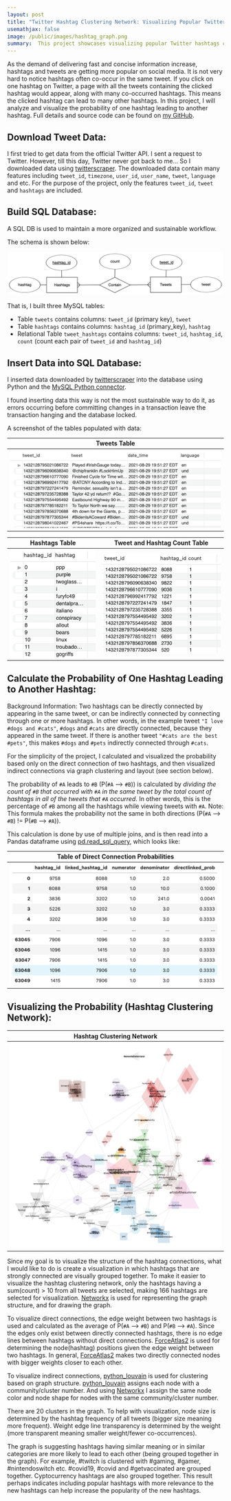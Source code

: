 ```yaml
---
layout: post
title: "Twitter Hashtag Clustering Network: Visualizing Popular Twitter Hashtags"
usemathjax: false
image: /public/images/hashtag_graph.png
summary:  This project showcases visualizing popular Twitter hashtags clustering network by building a SQL database and using popular Python graphing packages inclusing Networkx, ForceAtlas2 and python-louvain. Work details can be found at my GitHub (https://github.com/Jessie-Jingwen-Lin/tweet_hashtag_cluster_network) 
---
```

As the demand of delivering fast and concise information increase, hashtags and tweets are getting more popular on social media. It is not very hard to notice hashtags often co-occur in the same tweet. If you click on one hashtag on Twitter, a page with all the tweets containing the clicked hashtag would appear, along with many co-occurred hashtags. This means the clicked hashtag can lead to many other hashtags. In this project, I will analyze and visualize the probability of one hashtag leading to another hashtag. Full details and source code can be found on [my GitHub](https://github.com/Jessie-Jingwen-Lin/tweet_hashtag_cluster_network).

## Download Tweet Data:

I first tried to get data from the official Twitter API. I sent a request to Twitter. However, till this day, Twitter never got back to me...
So I downloaded data using [twitterscraper](https://github.com/taspinar/twitterscraper). The downloaded data contain many features including `tweet_id`, `timezone`,  `user_id`,  `user_name`,  `tweet`, `language` and etc.  For the purpose of the project, only the features `tweet_id`, `tweet` and `hashtags` are included.

## Build SQL Database:
A SQL DB is used to maintain a more organized and sustainable workflow. 

The schema is shown below:

![twitter db schema](/public/images/twitter_db_schema.png)

That is, I built three MySQL tables:

- Table `tweets` contains columns: `tweet_id` (primary key), `tweet`
- Table `hashtags` contains columns: `hashtag_id` (primary_key), `hashtag`
- Relational Table `tweet_hashtags` contains columns: `tweet_id`, 
  `hashtag_id`, `count` (count each pair of `tweet_id` and `hashtag_id`)

## Insert Data into SQL Database:
I inserted data downloaded by [twitterscraper](https://github.com/taspinar/twitterscraper) into the database using Python and the [MySQL Python connector](https://dev.mysql.com/doc/connector-python/en/connector-python-installation-binary.html).

I found inserting data this way is not the most sustainable way to do it, as errors occurring before committing changes in a transaction leave the transaction hanging and the database locked.

A screenshot of the tables populated with data:

| Tweets Table |
|:-:|
| ![tweets table](/public/images/table_tweets.png) |

| Hashtags Table | Tweet and Hashtag Count Table |
|:-:|:-:|
| ![hashtags table](/public/images/table_hashtags.png) | ![tweet and hashtag count table](/public/images/table_tweet_hashtags.png) |


## Calculate the Probability of One Hashtag Leading to Another Hashtag:
Background Information: Two hashtags can be directly connected by appearing in the same tweet, or can be indirectly connected by connecting through one or more hashtags. In other words, in the example tweet `"I love #dogs and #cats"`, `#dogs` and `#cats` are directly connected, because they appeared in the same tweet. If there is another tweet `"#cats are the best #pets"`, this makes `#dogs` and `#pets` indirectly connected through `#cats`. 

For the simplicity of the project, I calculated and visualized the probability based only on the direct connection of two hashtags, and then visualized indirect connections via graph clustering and layout (see section below).

The probability of `#A` leads to `#B` (P(`#A` --> `#B`)) is calculated by *dividing the count of `#B` that occurred with `#A` in the same tweet by the total count of hashtags in all of the tweets that `#A` occurred*. In other words, this is the percentage of `#B` among all the hashtags while viewing tweets with `#A`. Note: This formula makes the probability not the same in both directions (P(`#A` --> `#B`) != P(`#B` --> `#A`)). 

This calculation is done by use of multiple joins, and is then read into a Pandas dataframe using [pd.read_sql_query](https://pandas.pydata.org/docs/reference/api/pandas.read_sql_query.html), which looks like:

| Table of Direct Connection Probabilities |
|:-:|
| ![table of direct connection probabilities](/public/images/table_probs.png) |

## Visualizing the Probability (Hashtag Clustering Network):

| Hashtag Clustering Network |
|:-:|
| ![visualization of hashtag graph](/public/images/hashtag_graph.png) |

Since my goal is to visualize the structure of the hashtag connections, what I would like to do is create a visualization in which hashtags that are strongly connected are visually grouped together.
To make it easier to visualize the hashtag clustering network, only the hashtags having a sum(count) > 10 from all tweets are selected, making 166 hashtags are selected for visualization. [Networkx](https://networkx.org/documentation/stable/index.html) is used for representing the graph structure, and for drawing the graph.

To visualize direct connections, the edge weight between two hashtags is used and calculated as the average of P(`#A` --> `#B`) and P(`#B` --> `#A`). Since the edges only exist between directly connected hashtags, there is no edge lines between hashtags without direct connections. [ForceAtlas2](https://github.com/bhargavchippada/forceatlas2) is used for determining the node(hashtag) positions given the edge weight between two hashtags. In general, [ForceAtlas2](https://github.com/bhargavchippada/forceatlas2) makes two directly connected nodes with bigger weights closer to each other. 

To visualize indirect connections, [python_louvain](https://github.com/taynaud/python-louvain) is used for clustering based on graph structure. [python_louvain](https://github.com/taynaud/python-louvain) assigns each node with a community/cluster number. And using [Networkx](https://networkx.org/documentation/stable/index.html) I assign the same node color and node shape for nodes with the same community/cluster number.

There are 20 clusters in the graph. To help with visualization, node size is determined by the hashtag frequency of all tweets (bigger size meaning more frequent). Weight edge line transparency is determined by the weight (more transparent meaning smaller weight/fewer co-occurrences).

The graph is suggesting hashtags having similar meaning or in similar categories are more likely to lead to each other (being grouped together in the graph). For example, #twitch is clustered with #gaming, #gamer, #nintendoswitch etc. #covid19, #covid and #getvaccinated are grouped together. Cyptocurrency hashtags are also grouped together. This result perhaps indicates including popular hashtags with more relevance to the new hashtags can help increase the popularity of the new hashtags.
	

